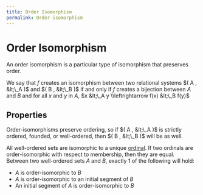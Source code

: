 ```yaml
---
title: Order Isomorphism
permalink: Order-isomorphism
---
```

# Order Isomorphism











  
An order isomorphism is a particular type of isomorphism that preserves
order.

We say that $f$ creates an isomorphism between two relational systems $(
A , &lt;\_A )$ and $( B , &lt;\_B )$ if and only if $f$ creates a
bijection between $A$ and $B$ and for all $x$ and $y$ in $A$, $x &lt;\_A
y \\leftrightarrow f(x) &lt;\_B f(y)$

## Properties

Order-isomorphisms preserve ordering, so if $( A , &lt;\_A )$ is
strictly ordered, founded, or well-ordered, then $( B , &lt;\_B )$ will
be as well.

All well-ordered sets are isomorphic to a unique
[ordinal](/Ordinal "Ordinal").
If two ordinals are order-isomorphic with respect to membership, then
they are equal. Between two well-ordered sets $A$ and $B$, exactly 1 of
the following will hold:

-   $A$ is order-isomorphic to $B$
-   $A$ is order-isomorphic to an initial segment of $B$
-   An initial segment of $A$ is order-isomorphic to $B$


